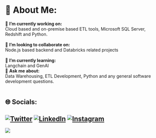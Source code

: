 

<!--### Hey 👋🏽, I'm [Deepjyoti!](https://deepjyotiroy.vercel.app/) -->

# 💫 About Me:
🔭 **I’m currently working on:**  <br>Cloud based and on-premise based ETL tools, Microsoft SQL Server, Redshift and Python.<br><br>👯 **I’m looking to collaborate on:**  <br>Node.js based backend and Databricks related projects<br><br>🌱 **I’m currently learning:**  <br>Langchain and GenAI<br>💬 **Ask me about:**  <br>Data Warehousing, ETL Development, Python and any general software development questions.<br><br>

## 🌐 Socials:
[![Twitter](https://img.shields.io/badge/Twitter-%231DA1F2.svg?logo=Twitter&logoColor=white)](https://twitter.com/de_coder_079) [![LinkedIn](https://img.shields.io/badge/LinkedIn-%230077B5.svg?logo=linkedin&logoColor=white)](https://www.linkedin.com/in/deepjyoti-roy-079/) [![Instagram](https://img.shields.io/badge/Instagram-%23E4405F.svg?logo=Instagram&logoColor=white)](https://www.instagram.com/de_coder_079/) 
---
![](https://komarev.com/ghpvc/?username=deepjyotiroy079&color=green)

<!-- Proudly created with GPRM ( https://gprm.itsvg.in ) -->


